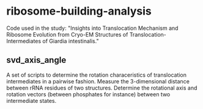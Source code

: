 # ribosome-building-analysis
Code used in the study: "Insights into Translocation Mechanism and Ribosome Evolution from Cryo-EM Structures of Translocation-Intermediates of Giardia intestinalis."

## svd_axis_angle
A set of scripts to determine the rotation characeristics of translocation intermediates in a pairwise fashion.
Measure the 3-dimensional distance between rRNA residues of two structures.
Determine the rotational axis and rotation vectors (between phosphates for instance) between two intermediate states.

